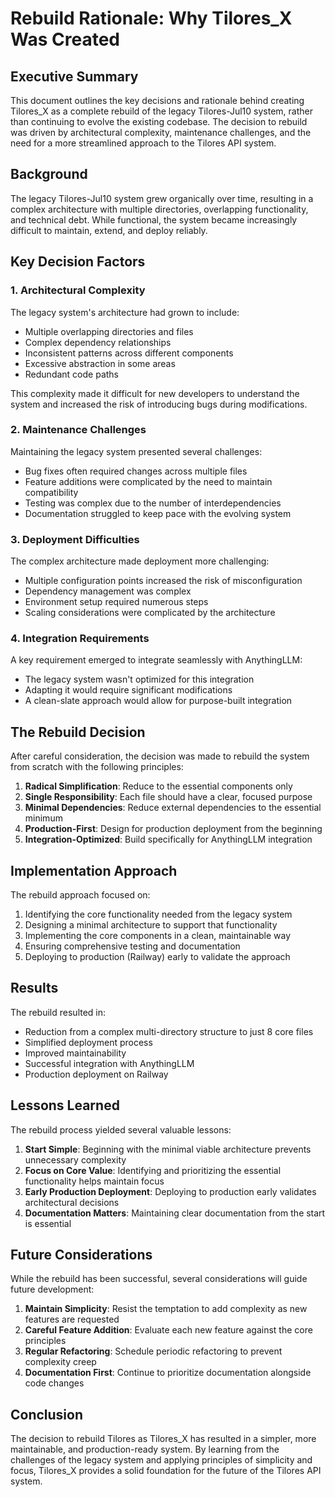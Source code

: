 # Rebuild Rationale: Why Tilores_X Was Created

## Executive Summary

This document outlines the key decisions and rationale behind creating Tilores_X as a complete rebuild of the legacy Tilores-Jul10 system, rather than continuing to evolve the existing codebase. The decision to rebuild was driven by architectural complexity, maintenance challenges, and the need for a more streamlined approach to the Tilores API system.

## Background

The legacy Tilores-Jul10 system grew organically over time, resulting in a complex architecture with multiple directories, overlapping functionality, and technical debt. While functional, the system became increasingly difficult to maintain, extend, and deploy reliably.

## Key Decision Factors

### 1. Architectural Complexity

The legacy system's architecture had grown to include:

- Multiple overlapping directories and files
- Complex dependency relationships
- Inconsistent patterns across different components
- Excessive abstraction in some areas
- Redundant code paths

This complexity made it difficult for new developers to understand the system and increased the risk of introducing bugs during modifications.

### 2. Maintenance Challenges

Maintaining the legacy system presented several challenges:

- Bug fixes often required changes across multiple files
- Feature additions were complicated by the need to maintain compatibility
- Testing was complex due to the number of interdependencies
- Documentation struggled to keep pace with the evolving system

### 3. Deployment Difficulties

The complex architecture made deployment more challenging:

- Multiple configuration points increased the risk of misconfiguration
- Dependency management was complex
- Environment setup required numerous steps
- Scaling considerations were complicated by the architecture

### 4. Integration Requirements

A key requirement emerged to integrate seamlessly with AnythingLLM:

- The legacy system wasn't optimized for this integration
- Adapting it would require significant modifications
- A clean-slate approach would allow for purpose-built integration

## The Rebuild Decision

After careful consideration, the decision was made to rebuild the system from scratch with the following principles:

1. **Radical Simplification**: Reduce to the essential components only
2. **Single Responsibility**: Each file should have a clear, focused purpose
3. **Minimal Dependencies**: Reduce external dependencies to the essential minimum
4. **Production-First**: Design for production deployment from the beginning
5. **Integration-Optimized**: Build specifically for AnythingLLM integration

## Implementation Approach

The rebuild approach focused on:

1. Identifying the core functionality needed from the legacy system
2. Designing a minimal architecture to support that functionality
3. Implementing the core components in a clean, maintainable way
4. Ensuring comprehensive testing and documentation
5. Deploying to production (Railway) early to validate the approach

## Results

The rebuild resulted in:

- Reduction from a complex multi-directory structure to just 8 core files
- Simplified deployment process
- Improved maintainability
- Successful integration with AnythingLLM
- Production deployment on Railway

## Lessons Learned

The rebuild process yielded several valuable lessons:

1. **Start Simple**: Beginning with the minimal viable architecture prevents unnecessary complexity
2. **Focus on Core Value**: Identifying and prioritizing the essential functionality helps maintain focus
3. **Early Production Deployment**: Deploying to production early validates architectural decisions
4. **Documentation Matters**: Maintaining clear documentation from the start is essential

## Future Considerations

While the rebuild has been successful, several considerations will guide future development:

1. **Maintain Simplicity**: Resist the temptation to add complexity as new features are requested
2. **Careful Feature Addition**: Evaluate each new feature against the core principles
3. **Regular Refactoring**: Schedule periodic refactoring to prevent complexity creep
4. **Documentation First**: Continue to prioritize documentation alongside code changes

## Conclusion

The decision to rebuild Tilores as Tilores_X has resulted in a simpler, more maintainable, and production-ready system. By learning from the challenges of the legacy system and applying principles of simplicity and focus, Tilores_X provides a solid foundation for the future of the Tilores API system.
